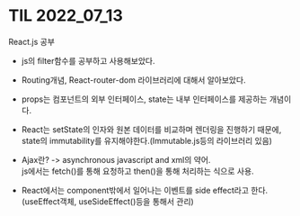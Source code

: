# TIL 2022_07_13
React.js 공부  
- js의 filter함수를 공부하고 사용해보았다.
- Routing개념, React-router-dom 라이브러리에 대해서 알아보았다.
- props는 컴포넌트의 외부 인터페이스, state는 내부 인터페이스를 제공하는 개념이다.
- React는 setState의 인자와 원본 데이터를 비교하며 렌더링을 진행하기 때문에, state의 immutability를 유지해야한다.(Immutable.js등의 라이브러리 있음)
- Ajax란? -> asynchronous javascript and xml의 약어.  
js에서는 fetch()를 통해 요청하고 then()을 통해 처리하는 식으로 사용.

- React에서는 component밖에서 일어나는 이벤트를 side effect라고 한다.(useEffect객체, useSideEffect()등을 통해서 관리)